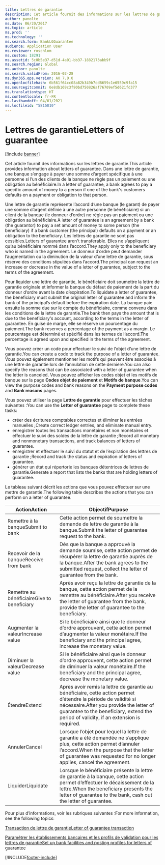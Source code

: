 ```yaml
---
title: Lettres de garantie
description: Cet article fournit des informations sur les lettres de garantie. Dans une lettre de garantie, une banque s’engage à payer une somme d’argent spécifique à une personne si l’un des clients de la banque ne règle pas un paiement ou une obligation au bénéficiaire.
author: panolte
ms.date: 06/20/2017
ms.topic: article
ms.prod: ''
ms.technology: ''
ms.search.form: BankLGGuarantee
audience: Application User
ms.reviewer: roschlom
ms.custom: 18291
ms.assetid: 5c0b5e37-d51d-4a01-bb37-1882173abb9f
ms.search.region: Global
ms.author: panolte
ms.search.validFrom: 2016-02-28
ms.dyn365.ops.version: AX 7.0.0
ms.openlocfilehash: 6b561f64cc08a82b349b7cd8659c1e6559c9fa15
ms.sourcegitcommit: 0e8db169c3f90bd750826af76709ef5d621fd377
ms.translationtype: HT
ms.contentlocale: fr-FR
ms.lasthandoff: 04/01/2021
ms.locfileid: "5815810"
---
```

# <a name="letters-of-guarantee"></a><span data-ttu-id="64e11-104">Lettres de garantie</span><span class="sxs-lookup"><span data-stu-id="64e11-104">Letters of guarantee</span></span>

[!include [banner](../includes/banner.md)]

<span data-ttu-id="64e11-105">Cet article fournit des informations sur les lettres de garantie.</span><span class="sxs-lookup"><span data-stu-id="64e11-105">This article provides information about letters of guarantee.</span></span> <span data-ttu-id="64e11-106">Dans une lettre de garantie, une banque s’engage à payer une somme d’argent spécifique à une personne si l’un des clients de la banque ne règle pas un paiement ou une obligation au bénéficiaire.</span><span class="sxs-lookup"><span data-stu-id="64e11-106">In a letter of guarantee, a bank agrees to pay a specific amount of money to a person if one of the bank's customers defaults on a payment or obligation to that person.</span></span> 

<span data-ttu-id="64e11-107">Une lettre de garantie représente l’accord d’une banque (le garant) de payer une somme d’argent définie à une autre personne (le bénéficiaire) si un client de la banque (le donneur d’ordre) ne règle pas un paiement ou une obligation au bénéficiaire.</span><span class="sxs-lookup"><span data-stu-id="64e11-107">A letter of guarantee is an agreement by a bank (the guarantor) to pay a set amount of money to some person (the beneficiary) if a bank customer (the principal) defaults on a payment or an obligation to the beneficiary.</span></span> <span data-ttu-id="64e11-108">Les lettres de garantie ne sont pas cessibles.</span><span class="sxs-lookup"><span data-stu-id="64e11-108">Letters of guarantee aren't transferable.</span></span> <span data-ttu-id="64e11-109">Elles ne s’appliquent qu’au bénéficiaire nommé dans l’accord.</span><span class="sxs-lookup"><span data-stu-id="64e11-109">They apply only to the beneficiary who is named in the agreement.</span></span> <span data-ttu-id="64e11-110">Le donneur d’ordre peut demander l’augmentation ou la diminution de la valeur d’une lettre de garantie, sous réserve des conditions stipulées dans l’accord.</span><span class="sxs-lookup"><span data-stu-id="64e11-110">The principal can request an increase or decrease in the value of a letter of guarantee, subject to the terms of the agreement.</span></span> 

<span data-ttu-id="64e11-111">Pour liquider une lettre de garantie, le bénéficiaire doit soumettre la lettre de garantie originale et informer la banque du défaut de paiement de la part du donneur d’ordre avant la date d’expiration.</span><span class="sxs-lookup"><span data-stu-id="64e11-111">To liquidate a letter of guarantee, the beneficiary must submit the original letter of guarantee and inform the bank of the principal’s default before the expiration date.</span></span> <span data-ttu-id="64e11-112">La banque paie ensuite la somme due sur le compte du bénéficiaire, comme convenu dans les conditions de la lettre de garantie.</span><span class="sxs-lookup"><span data-stu-id="64e11-112">The bank then pays the amount that is due to the beneficiary's account, according to the terms in the letter of guarantee.</span></span> <span data-ttu-id="64e11-113">En guise de marge, elle se réserve un pourcentage du paiement.</span><span class="sxs-lookup"><span data-stu-id="64e11-113">The bank reserves a percentage of the payment as a margin.</span></span> <span data-ttu-id="64e11-114">Le pourcentage est déterminé et spécifié dans les termes de l’accord.</span><span class="sxs-lookup"><span data-stu-id="64e11-114">The percentage is agreed upon and specified in the terms of the agreement.</span></span> 

<span data-ttu-id="64e11-115">Vous pouvez créer un code pour effectuer le suivi de l’objet d’une lettre de garantie.</span><span class="sxs-lookup"><span data-stu-id="64e11-115">You can create a code to track the purpose of a letter of guarantee.</span></span> <span data-ttu-id="64e11-116">Vous pouvez également mentionner les motifs qui peuvent être associés à une lettre de garantie lors de l’annulation de cette dernière.</span><span class="sxs-lookup"><span data-stu-id="64e11-116">You can also specify the reasons that can be associated with a letter of guarantee when the letter is canceled.</span></span> <span data-ttu-id="64e11-117">Vous pouvez afficher les codes objet et les motifs de banque sur la page **Codes objet de paiement** et **Motifs de banque**.</span><span class="sxs-lookup"><span data-stu-id="64e11-117">You can view the purpose codes and bank reasons on the **Payment purpose codes** and **Bank reasons** pages.</span></span> 

<span data-ttu-id="64e11-118">Vous pouvez utiliser la page **Lettre de garantie** pour effectuer les tâches suivantes :</span><span class="sxs-lookup"><span data-stu-id="64e11-118">You can use the **Letter of guarantee** page to complete these tasks:</span></span>

-   <span data-ttu-id="64e11-119">créer des écritures comptables correctes et éliminer les entrées manuelles ;</span><span class="sxs-lookup"><span data-stu-id="64e11-119">Create correct ledger entries, and eliminate manual entry.</span></span>
-   <span data-ttu-id="64e11-120">enregistrer toutes les transactions monétaires et non monétaires et effectuer le suivi des soldes de la lettre de garantie ;</span><span class="sxs-lookup"><span data-stu-id="64e11-120">Record all monetary and nonmonetary transactions, and track balances of letters of guarantee.</span></span>
-   <span data-ttu-id="64e11-121">enregistrer et effectuer le suivi du statut et de l’expiration des lettres de garantie ;</span><span class="sxs-lookup"><span data-stu-id="64e11-121">Record and track the status and expiration of letters of guarantee.</span></span>
-   <span data-ttu-id="64e11-122">générer un état qui répertorie les banques détentrices de lettres de garantie.</span><span class="sxs-lookup"><span data-stu-id="64e11-122">Generate a report that lists the banks that are holding letters of guarantee.</span></span>

<span data-ttu-id="64e11-123">Le tableau suivant décrit les actions que vous pouvez effectuer sur une mettre de garantie.</span><span class="sxs-lookup"><span data-stu-id="64e11-123">The following table describes the actions that you can perform on a letter of guarantee.</span></span>

| <span data-ttu-id="64e11-124">Action</span><span class="sxs-lookup"><span data-stu-id="64e11-124">Action</span></span>              | <span data-ttu-id="64e11-125">Objectif</span><span class="sxs-lookup"><span data-stu-id="64e11-125">Purpose</span></span>                                                                                                                   |
|---------------------|---------------------------------------------------------------------------------------------------------------------------|
| <span data-ttu-id="64e11-126">Remettre à la banque</span><span class="sxs-lookup"><span data-stu-id="64e11-126">Submit to bank</span></span>      | <span data-ttu-id="64e11-127">Cette action permet de soumettre la demande de lettre de garantie à la banque.</span><span class="sxs-lookup"><span data-stu-id="64e11-127">Submit the letter of guarantee request to the bank.</span></span>                                                                       |
| <span data-ttu-id="64e11-128">Recevoir de la banque</span><span class="sxs-lookup"><span data-stu-id="64e11-128">Receive from bank</span></span>   | <span data-ttu-id="64e11-129">Dès que la banque a approuvé la demande soumise, cette action permet de récupérer la lettre de garantie auprès de la banque.</span><span class="sxs-lookup"><span data-stu-id="64e11-129">After the bank agrees to the submitted request, collect the letter of guarantee from the bank.</span></span>                            |
| <span data-ttu-id="64e11-130">Remettre au bénéficiaire</span><span class="sxs-lookup"><span data-stu-id="64e11-130">Give to beneficiary</span></span> | <span data-ttu-id="64e11-131">Après avoir reçu la lettre de garantie de la banque, cette action permet de la remettre au bénéficiaire.</span><span class="sxs-lookup"><span data-stu-id="64e11-131">After you receive the letter of guarantee from the bank, provide the letter of guarantee to the beneficiary.</span></span>              |
| <span data-ttu-id="64e11-132">Augmenter la valeur</span><span class="sxs-lookup"><span data-stu-id="64e11-132">Increase value</span></span>      | <span data-ttu-id="64e11-133">Si le bénéficiaire ainsi que le donneur d’ordre approuvent, cette action permet d’augmenter la valeur monétaire.</span><span class="sxs-lookup"><span data-stu-id="64e11-133">If the beneficiary and the principal agree, increase the monetary value.</span></span>                                                  |
| <span data-ttu-id="64e11-134">Diminuer la valeur</span><span class="sxs-lookup"><span data-stu-id="64e11-134">Decrease value</span></span>      | <span data-ttu-id="64e11-135">Si le bénéficiaire ainsi que le donneur d’ordre approuvent, cette action permet de diminuer la valeur monétaire.</span><span class="sxs-lookup"><span data-stu-id="64e11-135">If the beneficiary and the principal agree, decrease the monetary value.</span></span>                                                  |
| <span data-ttu-id="64e11-136">Étendre</span><span class="sxs-lookup"><span data-stu-id="64e11-136">Extend</span></span>              | <span data-ttu-id="64e11-137">Après avoir remis la lettre de garantie au bénéficiaire, cette action permet d’étendre la période de validité si nécessaire.</span><span class="sxs-lookup"><span data-stu-id="64e11-137">After you provide the letter of guarantee to the beneficiary, extend the period of validity, if an extension is required.</span></span> |
| <span data-ttu-id="64e11-138">Annuler</span><span class="sxs-lookup"><span data-stu-id="64e11-138">Cancel</span></span>              | <span data-ttu-id="64e11-139">Lorsque l’objet pour lequel la lettre de garantie a été demandée ne s’applique plus, cette action permet d’annuler l’accord.</span><span class="sxs-lookup"><span data-stu-id="64e11-139">When the purpose that the letter of guarantee was requested for no longer applies, cancel the agreement.</span></span>                  |
| <span data-ttu-id="64e11-140">Liquider</span><span class="sxs-lookup"><span data-stu-id="64e11-140">Liquidate</span></span>           | <span data-ttu-id="64e11-141">Lorsque le bénéficiaire présente la lettre de garantie à la banque, cette action permet d’effectuer le décaissement de la lettre.</span><span class="sxs-lookup"><span data-stu-id="64e11-141">When the beneficiary presents the letter of guarantee to the bank, cash out the letter of guarantee.</span></span>                      |


<span data-ttu-id="64e11-142">Pour plus d’informations, voir les rubriques suivantes :</span><span class="sxs-lookup"><span data-stu-id="64e11-142">For more information, see the following topics:</span></span>

[<span data-ttu-id="64e11-143">Transaction de lettre de garantie</span><span class="sxs-lookup"><span data-stu-id="64e11-143">Letter of guarantee transaction</span></span>](tasks/letter-guarantee-transaction.md)

[<span data-ttu-id="64e11-144">Paramétrer les établissements bancaires et les profils de validation pour les lettres de garantie</span><span class="sxs-lookup"><span data-stu-id="64e11-144">Set up bank facilities and posting profiles for letters of guarantee</span></span>](tasks/set-up-bank-facilities-posting-profiles.md)




[!INCLUDE[footer-include](../../includes/footer-banner.md)]